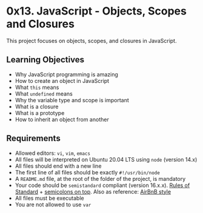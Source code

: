 # 0x13. JavaScript - Objects, Scopes and Closures

This project focuses on objects, scopes, and closures in JavaScript.

## Learning Objectives

- Why JavaScript programming is amazing
- How to create an object in JavaScript
- What `this` means
- What `undefined` means
- Why the variable type and scope is important
- What is a closure
- What is a prototype
- How to inherit an object from another

## Requirements

- Allowed editors: `vi`, `vim`, `emacs`
- All files will be interpreted on Ubuntu 20.04 LTS using `node` (version 14.x)
- All files should end with a new line
- The first line of all files should be exactly `#!/usr/bin/node`
- A `README.md` file, at the root of the folder of the project, is mandatory
- Your code should be `semistandard` compliant (version 16.x.x). [Rules of Standard](https://standardjs.com/rules.html) + [semicolons on top](https://github.com/standard/semistandard). Also as reference: [AirBnB style](https://github.com/airbnb/javascript)
- All files must be executable
- You are not allowed to use `var`
